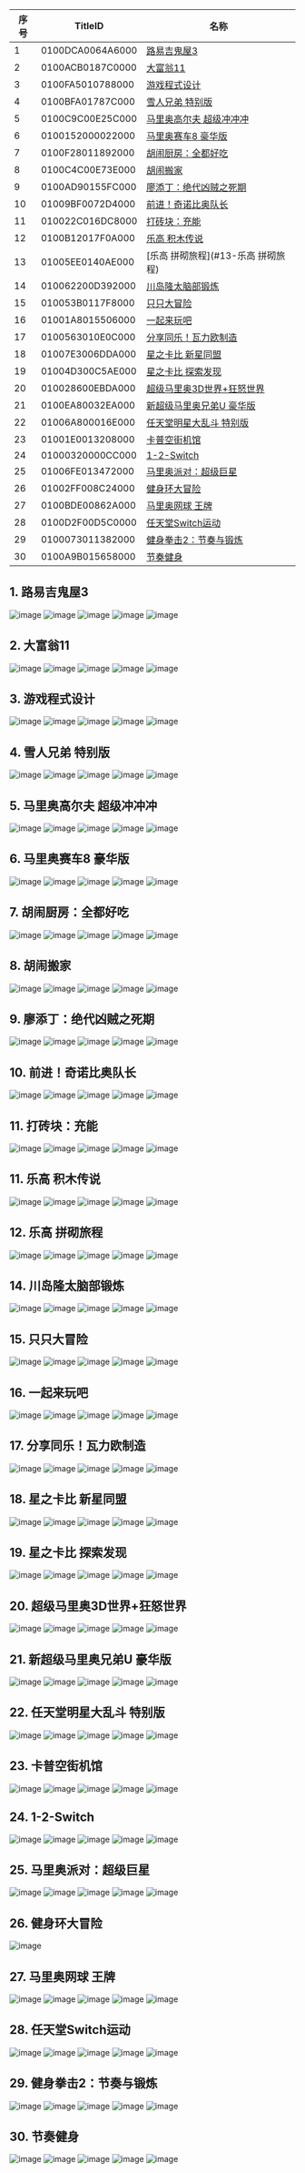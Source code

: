 |  序号 | TitleID | 名称 |
| --- | --- | --- |
| 1 | 0100DCA0064A6000 | [路易吉鬼屋3](#1-路易吉鬼屋3) |
| 2 | 0100ACB0187C0000 | [大富翁11](#2-大富翁11) |
| 3 | 0100FA5010788000 | [游戏程式设计](#3-游戏程式设计) |
| 4 | 0100BFA01787C000 | [雪人兄弟 特别版](#4-雪人兄弟-特别版) |
| 5 | 0100C9C00E25C000 | [马里奥高尔夫 超级冲冲冲](#5-马里奥高尔夫-超级冲冲冲) |
| 6 | 0100152000022000 | [马里奥赛车8 豪华版](#6-马里奥赛车8-豪华版) |
| 7 | 0100F28011892000 | [胡闹厨房：全都好吃](#7-胡闹厨房全都好吃) |
| 8 | 0100C4C00E73E000 | [胡闹搬家](#8-胡闹搬家) |
| 9 | 0100AD90155FC000 | [廖添丁：绝代凶贼之死期](#9-廖添丁绝代凶贼之死期) |
| 10 | 01009BF0072D4000 | [前进！奇诺比奥队长](#10-前进奇诺比奥队长) |
| 11 | 010022C016DC8000 | [打砖块：充能](#11-打砖块充能) |
| 12 | 0100B12017F0A000 | [乐高 积木传说](#12-乐高-积木传说) |
| 13 | 01005EE0140AE000 | [乐高 拼砌旅程](#13-乐高 拼砌旅程) |
| 14 | 010062200D392000 | [川岛隆太脑部锻炼](#14-川岛隆太脑部锻炼) |
| 15 | 010053B0117F8000 | [只只大冒险](#15-只只大冒险) |
| 16 | 01001A8015506000 | [一起来玩吧](#16-一起来玩吧) |
| 17 | 0100563010E0C000 | [分享同乐！瓦力欧制造](#17-分享同乐瓦力欧制造) |
| 18 | 01007E3006DDA000 | [星之卡比 新星同盟](#18-星之卡比-新星同盟) |
| 19 | 01004D300C5AE000 | [星之卡比 探索发现](#19-星之卡比-探索发现) |
| 20 | 010028600EBDA000 | [超级马里奥3D世界+狂怒世界](#20-超级马里奥3D世界狂怒世界) |
| 21 | 0100EA80032EA000 | [新超级马里奥兄弟U 豪华版](#21-新超级马里奥兄弟U-豪华版) |
| 22 | 01006A800016E000 | [任天堂明星大乱斗 特别版](#22-任天堂明星大乱斗-特别版) |
| 23 | 01001E0013208000 | [卡普空街机馆](#23-卡普空街机馆) |
| 24 | 01000320000CC000 | [1-2-Switch](#24-1-2-Switch) |
| 25 | 01006FE013472000 | [马里奥派对：超级巨星](#25-马里奥派对超级巨星) |
| 26 | 01002FF008C24000 | [健身环大冒险](#26-健身环大冒险) |
| 27 | 0100BDE00862A000 | [马里奥网球 王牌](#27-马里奥网球-王牌) |
| 28 | 0100D2F00D5C0000 | [任天堂Switch运动](#28-任天堂Switch运动) |
| 29 | 0100073011382000 | [健身拳击2：节奏与锻炼](#29-健身拳击2节奏与锻炼) |
| 30 | 0100A9B015658000 | [节奏健身](#30-节奏健身) |

## 1. 路易吉鬼屋3
![image](https://user-images.githubusercontent.com/1119014/208276138-7455c3f2-9496-4e6d-a650-1556313dcad0.png)
![image](https://user-images.githubusercontent.com/1119014/208276139-fc88b787-3aaf-4078-a20d-a247185ae7ee.png)
![image](https://user-images.githubusercontent.com/1119014/208276143-6d3216ca-a5b0-417a-8702-88f5cfc602e7.png)
![image](https://user-images.githubusercontent.com/1119014/208276146-f69e0ec0-9ffc-481d-8bf4-e7f69c580b17.png)
![image](https://user-images.githubusercontent.com/1119014/208276149-e7924637-38b7-4433-81db-c39af251baa8.png)

## 2. 大富翁11
![image](https://user-images.githubusercontent.com/1119014/208276179-94751cf8-6355-4b1b-9dc3-137266a2f503.png)
![image](https://user-images.githubusercontent.com/1119014/208276183-e5e4ec30-56f6-4b97-a622-02153a83bec3.png)
![image](https://user-images.githubusercontent.com/1119014/208276188-46fdf088-15f1-49de-b25d-b2e38f0a5032.png)
![image](https://user-images.githubusercontent.com/1119014/208276191-b5bfd7b3-7f9d-4052-b90e-abc8604b7131.png)
![image](https://user-images.githubusercontent.com/1119014/208276193-964b112c-7664-43d0-a166-a91699db70f5.png)

## 3. 游戏程式设计
![image](https://user-images.githubusercontent.com/1119014/208276222-8220ec05-51dc-4416-8642-f52d76c9af93.png)
![image](https://user-images.githubusercontent.com/1119014/208276223-18a51419-e153-4f6e-86bb-67cf6029797d.png)
![image](https://user-images.githubusercontent.com/1119014/208276227-3c0457c3-4d9f-496f-a8fd-d854ea4fcb8e.png)
![image](https://user-images.githubusercontent.com/1119014/208276229-037955f0-5190-4ba7-bfe1-80954d5fae30.png)
![image](https://user-images.githubusercontent.com/1119014/208276230-f1a64ca1-7b8d-4ac0-a382-b43fe0a9a9e4.png)

## 4. 雪人兄弟 特别版
![image](https://user-images.githubusercontent.com/1119014/208276248-4f57922e-15b5-4115-9575-a24f1d242cc1.png)
![image](https://user-images.githubusercontent.com/1119014/208276256-fac2835c-d597-4f3e-afb3-a3efcd6b50a3.png)
![image](https://user-images.githubusercontent.com/1119014/208276259-fdf1c9b1-f8e3-40b1-9762-a0fbe6942678.png)
![image](https://user-images.githubusercontent.com/1119014/208276264-832a302b-5027-4155-8237-fd4970fd0892.png)
![image](https://user-images.githubusercontent.com/1119014/208276253-941cc20c-f752-4cec-bac1-c001e55d4578.png)

## 5. 马里奥高尔夫 超级冲冲冲
![image](https://user-images.githubusercontent.com/1119014/208276305-d75f6d78-207c-46ff-808b-1231f126dc0f.png)
![image](https://user-images.githubusercontent.com/1119014/208276309-20e90617-be99-4621-9e7d-eb5e019f9ecd.png)
![image](https://user-images.githubusercontent.com/1119014/208276304-64bc7780-91d1-4418-ac23-13defe8122ef.png)
![image](https://user-images.githubusercontent.com/1119014/208276313-33338ef1-c2c7-4647-8842-878a1520afc8.png)
![image](https://user-images.githubusercontent.com/1119014/208276315-3614419a-ec91-4436-b461-b035d8910179.png)

## 6. 马里奥赛车8 豪华版
![image](https://user-images.githubusercontent.com/1119014/208276377-2ccf9bf9-c3dc-41a6-af33-cdf942e6669e.png)
![image](https://user-images.githubusercontent.com/1119014/208276356-d9dd59a4-a0fb-48fb-a808-4574d3a543d9.png)
![image](https://user-images.githubusercontent.com/1119014/208276392-fdbd556c-f657-417f-a9ad-5c448190c19e.png)
![image](https://user-images.githubusercontent.com/1119014/208276407-3c3e8bb0-29b9-4885-986c-f78eed22a3d7.png)
![image](https://user-images.githubusercontent.com/1119014/208276430-b7a45169-a11a-49fa-8347-c428b2317900.png)

## 7. 胡闹厨房：全都好吃
![image](https://user-images.githubusercontent.com/1119014/208276790-4b5fdaef-4365-489f-b55c-1eb19842aa09.png)
![image](https://user-images.githubusercontent.com/1119014/208276771-f39c4d6b-515d-4a52-9fc4-7092d6f2b59e.png)
![image](https://user-images.githubusercontent.com/1119014/208276823-9b36f340-6b5a-4881-8d66-fb247751f809.png)
![image](https://user-images.githubusercontent.com/1119014/208276843-5e18272b-d427-423e-8132-c92dae353d59.png)
![image](https://user-images.githubusercontent.com/1119014/208276858-1bbe7e76-ecc3-4669-9e42-647ff5fec663.png)

## 8. 胡闹搬家
![image](https://user-images.githubusercontent.com/1119014/208278306-59f4b9e6-31a8-448b-9945-ef9622cf4886.png)
![image](https://user-images.githubusercontent.com/1119014/208278308-975abc40-49cc-4eea-b7ee-fb826709e90c.png)
![image](https://user-images.githubusercontent.com/1119014/208278315-f368a3fa-377d-4a6a-9b0b-33f2bd38e0e1.png)
![image](https://user-images.githubusercontent.com/1119014/208278312-7f70f7dc-77a6-491c-a82c-3d1ce3e6acf3.png)
![image](https://user-images.githubusercontent.com/1119014/208278320-3baa02f7-6f86-4937-8752-620070d2e92c.png)

## 9. 廖添丁：绝代凶贼之死期
![image](https://user-images.githubusercontent.com/1119014/208277097-27ade875-242b-48e9-8673-f00335ddfcec.png)
![image](https://user-images.githubusercontent.com/1119014/208277080-537d225a-29c7-447a-917f-bcfa4e809a53.png)
![image](https://user-images.githubusercontent.com/1119014/208277150-54996cd6-c0c0-4da3-bd37-03789f5255a9.png)
![image](https://user-images.githubusercontent.com/1119014/208277132-ad2e1ba4-efc5-4086-8f0f-030eb2e8a2a6.png)
![image](https://user-images.githubusercontent.com/1119014/208277170-aa9d5123-219f-4d7c-87ac-dda111a4d94d.png)

## 10. 前进！奇诺比奥队长
![image](https://user-images.githubusercontent.com/1119014/208277460-85f9de36-a590-4b3d-aa8e-276209d9bc45.png)
![image](https://user-images.githubusercontent.com/1119014/208277477-a7f5a2ab-81b0-481f-b6a4-89997ecb6fae.png)
![image](https://user-images.githubusercontent.com/1119014/208277544-5275c257-dc03-45f6-a3b0-e750ac2517ae.png)
![image](https://user-images.githubusercontent.com/1119014/208277523-d2dbe50b-0fd2-4899-a103-f9446c3be515.png)
![image](https://user-images.githubusercontent.com/1119014/208277562-4d3459c7-339a-4fe9-9a01-626021c71c7a.png)

## 11. 打砖块：充能
![image](https://user-images.githubusercontent.com/1119014/208277747-06498e99-a503-44ba-9749-98c8a001300b.png)
![image](https://user-images.githubusercontent.com/1119014/208277766-33e55ae2-490e-4a85-bc9c-6da938d728db.png)
![image](https://user-images.githubusercontent.com/1119014/208277787-27dcab6c-c012-447c-9b06-7f13702a57c1.png)
![image](https://user-images.githubusercontent.com/1119014/208277802-ac805978-8f58-483a-878c-9db81ecb653a.png)
![image](https://user-images.githubusercontent.com/1119014/208277816-25579226-5b5a-498e-912a-1b866fdb63bc.png)

## 11. 乐高 积木传说
![image](https://user-images.githubusercontent.com/1119014/208277987-75cd0c48-919f-4e3f-b46c-c3bdd7a23a46.png)
![image](https://user-images.githubusercontent.com/1119014/208278005-277ab572-2d0f-4a64-930f-4bf4a9825920.png)
![image](https://user-images.githubusercontent.com/1119014/208278023-d7049b57-9b54-4461-8f12-9fd1eefa3af2.png)
![image](https://user-images.githubusercontent.com/1119014/208278148-2f319440-25a4-4a96-9f52-758d7d02159c.png)
![image](https://user-images.githubusercontent.com/1119014/208278169-b4561517-0261-4557-a0dd-6a88ce1f6ea2.png)

## 12. 乐高 拼砌旅程
![image](https://user-images.githubusercontent.com/1119014/208278238-717f4124-b7b8-4a26-8467-b8086584c196.png)
![image](https://user-images.githubusercontent.com/1119014/208278242-10fe714a-4807-4186-a3f1-56e2636c1ecb.png)
![image](https://user-images.githubusercontent.com/1119014/208278244-7fbeb4dc-fcad-42ca-8aef-d212e702bff9.png)
![image](https://user-images.githubusercontent.com/1119014/208278249-8b931fbb-3dfb-42b7-a87d-715271882dff.png)
![image](https://user-images.githubusercontent.com/1119014/208278250-4b4c9573-ee91-48b3-9b7a-3e4e7382393f.png)

## 14. 川岛隆太脑部锻炼
![image](https://user-images.githubusercontent.com/1119014/208278272-70081dd5-cc13-453b-8933-a24e803fc8af.png)
![image](https://user-images.githubusercontent.com/1119014/208278274-1847e0e0-95fe-4684-abc2-0bd6d2b0ae37.png)
![image](https://user-images.githubusercontent.com/1119014/208278275-a58f9503-b0d5-479b-b1c8-b6df1e5ff741.png)
![image](https://user-images.githubusercontent.com/1119014/208278276-3c56109e-f085-4d23-8e7e-d91de76a7f49.png)
![image](https://user-images.githubusercontent.com/1119014/208278278-5654e0c4-1a1f-4529-915c-dcb65e4a892c.png)

## 15. 只只大冒险
![image](https://user-images.githubusercontent.com/1119014/208278332-b7cab370-7e45-49c3-a14b-d8a11ab8a94d.png)
![image](https://user-images.githubusercontent.com/1119014/208278333-97627dcb-3b0f-4df9-8c5e-688c8c714f61.png)
![image](https://user-images.githubusercontent.com/1119014/208278334-f7ca1042-2a48-437f-8e75-e9a5ce6fc8c7.png)
![image](https://user-images.githubusercontent.com/1119014/208278336-1f6317ba-c7c3-43f2-a0ad-59107e6cad48.png)
![image](https://user-images.githubusercontent.com/1119014/208278338-49a5f605-ac88-4232-a81b-bc8bd259b567.png)

## 16. 一起来玩吧
![image](https://user-images.githubusercontent.com/1119014/208278413-b503bb81-4b72-4ab6-9518-d64ff9d96fc9.png)
![image](https://user-images.githubusercontent.com/1119014/208278410-e50e0395-1be0-4f2c-8613-fb706bbff7a0.png)
![image](https://user-images.githubusercontent.com/1119014/208278416-cdd80f91-4762-46cd-80a9-bf5760b72776.png)
![image](https://user-images.githubusercontent.com/1119014/208278418-45280cd4-4bfc-476b-bd63-223c33e274e6.png)
![image](https://user-images.githubusercontent.com/1119014/208278421-f4439d55-84d6-4f8e-be64-7bfe6b5ec591.png)

## 17. 分享同乐！瓦力欧制造
![image](https://user-images.githubusercontent.com/1119014/208278438-6548d1ec-e328-4a86-8981-6ba595068702.png)
![image](https://user-images.githubusercontent.com/1119014/208278465-5cc4420f-21fc-41a3-9d9f-ca6f5b3b1da3.png)
![image](https://user-images.githubusercontent.com/1119014/208278471-4b6fd2a4-c8c9-4a37-9c12-f4826689e00d.png)
![image](https://user-images.githubusercontent.com/1119014/208278473-79919def-ec72-4496-9271-e6ddb9bb3911.png)
![image](https://user-images.githubusercontent.com/1119014/208278478-852c4bc2-63eb-49c2-87fc-5ee5ff4ccfa1.png)

## 18. 星之卡比 新星同盟
![image](https://user-images.githubusercontent.com/1119014/208279214-b416369d-c920-40ce-bb35-81c4162ab2fc.png)
![image](https://user-images.githubusercontent.com/1119014/208279220-e8bbcb6e-5649-4ce7-885c-fbadcee8c663.png)
![image](https://user-images.githubusercontent.com/1119014/208279225-1629fe86-b68f-4521-ab1b-e34c82095cfa.png)
![image](https://user-images.githubusercontent.com/1119014/208279229-d996d252-8abd-464d-bfcd-8705f4024f38.png)
![image](https://user-images.githubusercontent.com/1119014/208279230-921854d3-1051-436b-afdd-13e47935d3bd.png)

## 19. 星之卡比 探索发现
![image](https://user-images.githubusercontent.com/1119014/208279787-38870843-6441-4833-91e8-a97020f99ee8.png)
![image](https://user-images.githubusercontent.com/1119014/208279789-22c1f593-30b0-4c3d-81d0-ea4b20f287a3.png)
![image](https://user-images.githubusercontent.com/1119014/208279792-3d32fd47-95b4-47db-aea7-eb84e9941874.png)
![image](https://user-images.githubusercontent.com/1119014/208279794-398e5510-dedb-42be-870d-ff052a756477.png)
![image](https://user-images.githubusercontent.com/1119014/208279795-a3588839-1de4-43a1-93ae-c53f05b14fea.png)

## 20. 超级马里奥3D世界+狂怒世界
![image](https://user-images.githubusercontent.com/1119014/208279454-7197a6c8-08e9-44a9-9dcb-4371cdebb33a.png)
![image](https://user-images.githubusercontent.com/1119014/208279458-d98daa24-c28a-40ed-99e9-f9d36887bee1.png)
![image](https://user-images.githubusercontent.com/1119014/208279462-04197ff6-8487-4b2a-b60d-515569787a36.png)
![image](https://user-images.githubusercontent.com/1119014/208279464-daba3c70-cbaa-487b-8c42-033bdf936b4a.png)
![image](https://user-images.githubusercontent.com/1119014/208279461-b4ebc0f5-af46-4685-8f27-fcaa8d9b8521.png)

## 21. 新超级马里奥兄弟U 豪华版
![image](https://user-images.githubusercontent.com/1119014/208279756-9f72d73a-d76b-446b-80a8-cab34a469dc9.png)
![image](https://user-images.githubusercontent.com/1119014/208279758-a82c9a5a-72a4-4b44-92ff-2b10c4d58ce7.png)
![image](https://user-images.githubusercontent.com/1119014/208279761-2140fcef-eed3-421b-a0c3-793f8ff65ebe.png)
![image](https://user-images.githubusercontent.com/1119014/208279764-bbe0e7e7-ee18-4ccd-a57c-0c9db0b4096f.png)
![image](https://user-images.githubusercontent.com/1119014/208279768-42c7e229-abc8-403a-b700-2b6fb846412d.png)

## 22. 任天堂明星大乱斗 特别版
![image](https://user-images.githubusercontent.com/1119014/208279503-53b06d1c-3f2c-4ee2-8f61-52261cc472b5.png)
![image](https://user-images.githubusercontent.com/1119014/208279504-0e2bab93-1cc2-4e89-9b8c-2b4f5216ca38.png)
![image](https://user-images.githubusercontent.com/1119014/208279502-e7a030ed-64f5-4058-9c4c-1e3843273e69.png)
![image](https://user-images.githubusercontent.com/1119014/208279508-2170fb6d-16bb-4f3e-9135-9723e63c39a3.png)
![image](https://user-images.githubusercontent.com/1119014/208279511-d1304f39-b043-4a76-81b4-8837b657067e.png)

## 23. 卡普空街机馆
![image](https://user-images.githubusercontent.com/1119014/208279611-494f51b9-a530-492f-b070-69ddd7c59914.png)
![image](https://user-images.githubusercontent.com/1119014/208279655-c2fbb7d9-0b9b-4a6f-bb28-60cc5a502b30.png)
![image](https://user-images.githubusercontent.com/1119014/208279658-a5eb9a37-9356-4f19-b97a-ac7d9e4a9e49.png)
![image](https://user-images.githubusercontent.com/1119014/208279659-f680996d-d3bf-40de-a393-d312fab05b2f.png)
![image](https://user-images.githubusercontent.com/1119014/208279664-3f27f2b4-12ea-4023-b6b7-9196fd7ecb15.png)

## 24. 1-2-Switch
![image](https://user-images.githubusercontent.com/1119014/208279725-f85999f4-2057-474e-a244-2ab72923463b.png)
![image](https://user-images.githubusercontent.com/1119014/208279729-c7683bd8-3b12-41c0-8fdf-0c779c71acbe.png)
![image](https://user-images.githubusercontent.com/1119014/208279734-0cc0aba1-5e09-4ff5-977a-a7a64a4f693d.png)
![image](https://user-images.githubusercontent.com/1119014/208279735-73231bcc-7f89-4abe-abad-b159226bd49c.png)
![image](https://user-images.githubusercontent.com/1119014/208279736-2dded0c5-e112-435f-909d-f9402a4a2dbd.png)

## 25. 马里奥派对：超级巨星
![image](https://user-images.githubusercontent.com/1119014/208279818-403060fa-1b39-4f43-9855-882b77d2b471.png)
![image](https://user-images.githubusercontent.com/1119014/208279823-e3bb6609-33d1-4b27-97a5-7114d5fddee1.png)
![image](https://user-images.githubusercontent.com/1119014/208279825-c1036fff-77ea-4734-a3a4-af9a99d4ea14.png)
![image](https://user-images.githubusercontent.com/1119014/208279829-74ec0bad-addb-476a-82ea-a557b3602591.png)
![image](https://user-images.githubusercontent.com/1119014/208279827-ddbf5c69-a9d7-48c6-970e-b8016d991b70.png)

## 26. 健身环大冒险
![image](https://user-images.githubusercontent.com/1119014/208279430-50f298ee-af70-472b-b993-80d907490850.png)

## 27. 马里奥网球 王牌
![image](https://user-images.githubusercontent.com/1119014/208279481-91eb8a3d-655c-4101-a588-e5272c65248d.png)
![image](https://user-images.githubusercontent.com/1119014/208279482-2ff748c3-957f-4029-9b82-2c7139449c5a.png)
![image](https://user-images.githubusercontent.com/1119014/208279484-df41f611-3bda-4998-a0ff-99f11eabd456.png)
![image](https://user-images.githubusercontent.com/1119014/208279487-babf8cc3-656a-4ef4-a9bc-b621f30ef708.png)
![image](https://user-images.githubusercontent.com/1119014/208279488-2b718b03-3d6f-4126-8220-de2bed693071.png)

## 28. 任天堂Switch运动
![image](https://user-images.githubusercontent.com/1119014/208280490-c66b5a4f-f24c-4182-90f9-1d921f511079.png)
![image](https://user-images.githubusercontent.com/1119014/208280501-d08fc44a-4196-4fd2-9e97-f9a796960df2.png)
![image](https://user-images.githubusercontent.com/1119014/208280506-312a6ae3-4a73-4400-90ee-204500073f42.png)
![image](https://user-images.githubusercontent.com/1119014/208280510-635d25a6-d99a-4055-8939-309e39744957.png)
![image](https://user-images.githubusercontent.com/1119014/208280511-4384e6f8-54d9-4795-a641-49b8b1c940e2.png)

## 29. 健身拳击2：节奏与锻炼
![image](https://user-images.githubusercontent.com/1119014/208279856-ac6a076e-e2b5-4f6b-98f9-7abb79941eb2.png)
![image](https://user-images.githubusercontent.com/1119014/208279858-55a4b6fb-3f69-4557-baf9-42eff73450c7.png)
![image](https://user-images.githubusercontent.com/1119014/208279860-098ceb53-de08-4ccf-bfdb-c8ed34b19ebc.png)
![image](https://user-images.githubusercontent.com/1119014/208279861-31a05f19-2b74-4bd6-8e84-1adc77c9615f.png)
![image](https://user-images.githubusercontent.com/1119014/208279864-664cb5c6-ee0e-48f4-8018-56c2d2db1a5c.png)

## 30. 节奏健身
![image](https://user-images.githubusercontent.com/1119014/208279913-17afabfb-b65f-45fa-a470-14ff5738cbfa.png)
![image](https://user-images.githubusercontent.com/1119014/208279915-ec17eed5-06fe-4b27-acf1-420f30b4643c.png)
![image](https://user-images.githubusercontent.com/1119014/208279917-f7c2fbd9-016b-4e1c-a9dd-6593e8628305.png)
![image](https://user-images.githubusercontent.com/1119014/208279920-582a802c-6932-467a-8f21-76bb3bd1b98f.png)
![image](https://user-images.githubusercontent.com/1119014/208279921-292359ba-ac5e-4871-b1c1-67ecb69c3a2d.png)
